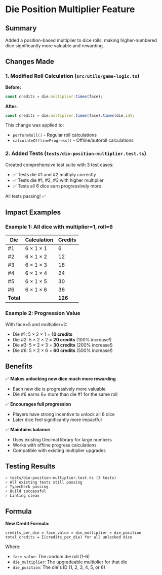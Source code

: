 # Die Position Multiplier Feature

## Summary
Added a position-based multiplier to dice rolls, making higher-numbered dice significantly more valuable and rewarding.

## Changes Made

### 1. Modified Roll Calculation (`src/utils/game-logic.ts`)

**Before:**
```typescript
const credits = die.multiplier.times(face);
```

**After:**
```typescript
const credits = die.multiplier.times(face).times(die.id);
```

This change was applied to:
- `performRoll()` - Regular roll calculations
- `calculateOfflineProgress()` - Offline/autoroll calculations

### 2. Added Tests (`tests/die-position-multiplier.test.ts`)

Created comprehensive test suite with 3 test cases:
- ✅ Tests die #1 and #2 multiply correctly
- ✅ Tests die #1, #2, #3 with higher multiplier
- ✅ Tests all 6 dice earn progressively more

All tests passing! ✅

## Impact Examples

### Example 1: All dice with multiplier=1, roll=6
| Die | Calculation | Credits |
|-----|-------------|---------|
| #1  | 6 × 1 × 1  | 6       |
| #2  | 6 × 1 × 2  | 12      |
| #3  | 6 × 1 × 3  | 18      |
| #4  | 6 × 1 × 4  | 24      |
| #5  | 6 × 1 × 5  | 30      |
| #6  | 6 × 1 × 6  | 36      |
| **Total** | | **126** |

### Example 2: Progression Value
With face=5 and multiplier=2:
- Die #1: 5 × 2 × 1 = **10 credits**
- Die #2: 5 × 2 × 2 = **20 credits** (100% increase!)
- Die #3: 5 × 2 × 3 = **30 credits** (200% increase!)
- Die #6: 5 × 2 × 6 = **60 credits** (500% increase!)

## Benefits

✅ **Makes unlocking new dice much more rewarding**
- Each new die is progressively more valuable
- Die #6 earns 6× more than die #1 for the same roll

✅ **Encourages full progression**
- Players have strong incentive to unlock all 6 dice
- Later dice feel significantly more impactful

✅ **Maintains balance**
- Uses existing Decimal library for large numbers
- Works with offline progress calculations
- Compatible with existing multiplier upgrades

## Testing Results

```
✓ tests/die-position-multiplier.test.ts (3 tests) 
✓ All existing tests still passing
✓ Typecheck passing
✓ Build successful
✓ Linting clean
```

## Formula

**New Credit Formula:**
```
credits_per_die = face_value × die_multiplier × die_position
total_credits = Σ(credits_per_die) for all unlocked dice
```

Where:
- `face_value`: The random die roll (1-6)
- `die_multiplier`: The upgradeable multiplier for that die
- `die_position`: The die's ID (1, 2, 3, 4, 5, or 6)
